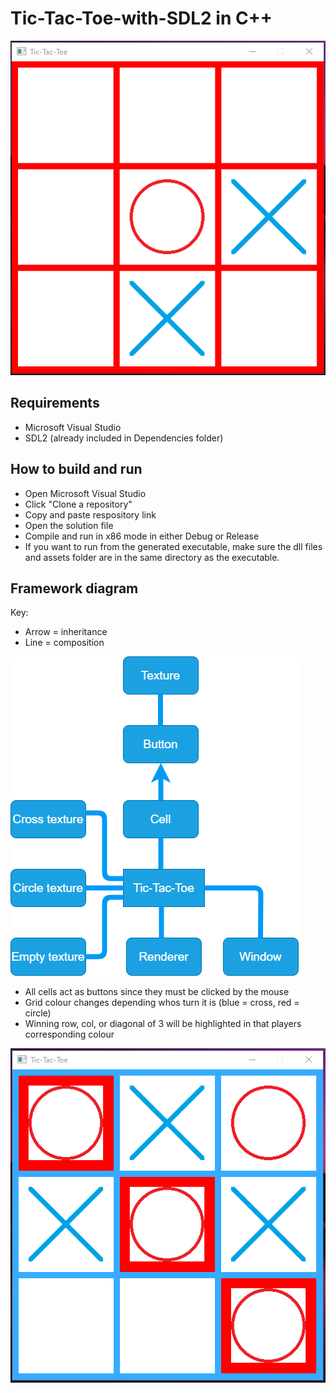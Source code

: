 # Tic-Tac-Toe-with-SDL2 in C++
![Screenshot2](assets/Screenshot2.png?raw=true)

## Requirements
- Microsoft Visual Studio
- SDL2 (already included in Dependencies folder)

## How to build and run
- Open Microsoft Visual Studio
- Click "Clone a repository"
- Copy and paste respository link
- Open the solution file
- Compile and run in x86 mode in either Debug or Release
- If you want to run from the generated executable, make sure the dll files and assets folder are in the same directory as the executable.

## Framework diagram
Key: 
  - Arrow = inheritance
  - Line = composition
  
![Framework](assets/Framework.png?raw=true)

- All cells act as buttons since they must be clicked by the mouse
- Grid colour changes depending whos turn it is (blue = cross, red = circle)
- Winning row, col, or diagonal of 3 will be highlighted in that players corresponding colour

![Screenshot1](assets/Screenshot1.png?raw=true)
